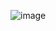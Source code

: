 ![image](https://github.com/sabarish20/PortSwigger-Labs/assets/85452305/bfcc50f8-182b-40f0-84ba-7c3646609b23)

